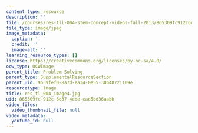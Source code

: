 ```yaml
---
content_type: resource
description: ''
file: /courses/res-tll-004-stem-concept-videos-fall-2013/865309fc912c6d374edeead5bd36aabb_res_tl_004_image4.jpg
file_type: image/jpeg
image_metadata:
  caption: ''
  credit: ''
  image-alt: ''
learning_resource_types: []
license: https://creativecommons.org/licenses/by-nc-sa/4.0/
ocw_type: OCWImage
parent_title: Problem Solving
parent_type: SupplementalResourceSection
parent_uid: 9b39fef0-8a7d-ea34-0e55-30b48721109e
resourcetype: Image
title: res_tl_004_image4.jpg
uid: 865309fc-912c-6d37-4ede-ead5bd36aabb
video_files:
  video_thumbnail_file: null
video_metadata:
  youtube_id: null
---
```

